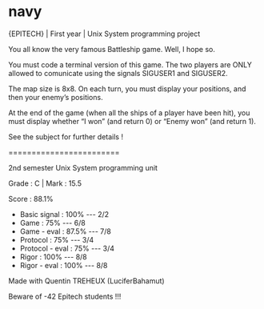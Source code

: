 # navy
{EPITECH} | First year | Unix System programming project

You all know the very famous Battleship game. Well, I hope so.

You must code a terminal version of this game.
The two players are ONLY allowed to comunicate using the signals SIGUSER1 and SIGUSER2.

The map size is 8x8. On each turn, you must display your
positions, and then your enemy’s positions.

At the end of the game (when all the ships of a player have been hit), you must display whether “I won” (and return 0) or
“Enemy won” (and return 1).

See the subject for further details !

========================

2nd semester Unix System programming unit

Grade : C | Mark : 15.5

Score : 88.1%

   - Basic signal : 100% --- 2/2
   - Game : 75% --- 6/8
   - Game - eval : 87.5% --- 7/8
   - Protocol : 75% --- 3/4
   - Protocol - eval : 75% --- 3/4
   - Rigor : 100% --- 8/8
   - Rigor - eval : 100% --- 8/8

Made with Quentin TREHEUX (LuciferBahamut)

Beware of -42 Epitech students !!!
